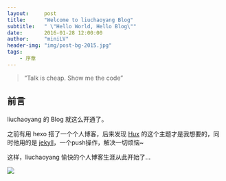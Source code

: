 ```yaml
---
layout:     post
title:      "Welcome to liuchaoyang Blog"
subtitle:   " \"Hello World, Hello Blog\""
date:       2016-01-28 12:00:00
author:     "miniLV"
header-img: "img/post-bg-2015.jpg"
tags:
    - 序章
---
```


> “Talk is cheap. Show me the code”


## 前言

liuchaoyang 的 Blog 就这么开通了。

之前有用 hexo 搭了一个个人博客，后来发现 [Hux](https://github.com/Huxpro/huxpro.github.io) 的这个主题才是我想要的，同时他用的是 [jekyll](https://jekyllrb.com/)，一个push操作，解决一切烦恼~

这样，liuchaoyang 愉快的个人博客生涯从此开始了...

![](https://user-gold-cdn.xitu.io/2019/1/30/1689d7a1f0b211d9?w=720&h=720&f=jpeg&s=32610)